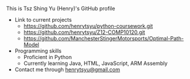 This is Tsz Shing Yu (Henry)'s GitHub profile
- Link to current projects
	- https://github.com/henrytsyu/python-coursework.git
	- https://github.com/henrytsyu/Z12-COMP10120.git
	- https://github.com/ManchesterStingerMotorsports/Optimal-Path-Model
- Programming skills
	- Proficient in Python
	- Currently learning Java, HTML, JavaScript, ARM Assembly
- Contact me through henrytsyu@gmail.com
